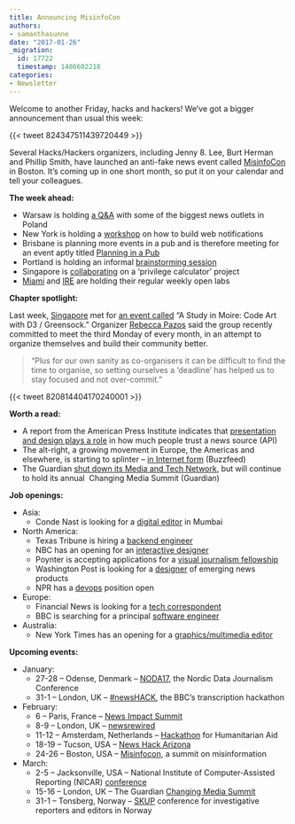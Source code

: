 ```yaml
---
title: Announcing MisinfoCon
authors:
- samanthasunne
date: "2017-01-26"
_migration:
  id: 17722
  timestamp: 1486602218
categories:
- Newsletter
---
```


Welcome to another Friday, hacks and hackers! We&#8217;ve got a bigger announcement than usual this week:

{{< tweet 824347511439720449 >}}

Several Hacks/Hackers organizers, including Jenny 8. Lee, Burt Herman and Phillip Smith, have launched an anti-fake news event called [MisinfoCon][1] in Boston. It&#8217;s coming up in one short month, so put it on your calendar and tell your colleagues.

**The week ahead:**

  * Warsaw is holding [a Q&A][2] with some of the biggest news outlets in Poland
  * New York is holding a [workshop][3] on how to build web notifications
  * Brisbane is planning more events in a pub and is therefore meeting for an event aptly titled [Planning in a Pub][4]
  * Portland is holding an informal [brainstorming session][5]
  * Singapore is [collaborating][6] on a &#8216;privilege calculator&#8217; project
  * [Miami][7] and [IRE][8] are holding their regular weekly open labs

**Chapter spotlight:**

Last week, [Singapore][9] met for [an event called][10] &#8220;A Study in Moire: Code Art with D3 / Greensock.&#8221; Organizer [Rebecca Pazos][11] said the group recently committed to meet the third Monday of every month, in an attempt to organize themselves and build their community better.

> &#8220;Plus for our own sanity as co-organisers it can be difficult to find the time to organise, so setting ourselves a &#8216;deadline&#8217; has helped us to stay focused and not over-commit.&#8221;

{{< tweet 820814404170240001 >}}

**Worth a read:**

  * A report from the American Press Institute indicates that [presentation and design plays a role][12] in how much people trust a news source (API)
  * The alt-right, a growing movement in Europe, the Americas and elsewhere, is starting to splinter &#8211; [in Internet form][13] (Buzzfeed)
  * The Guardian [shut down its Media and Tech Network][14], but will continue to hold its annual  Changing Media Summit (Guardian)

**Job openings:**

  * Asia: 
      * Conde Nast is looking for a [digital editor][15] in Mumbai
  * North America: 
      * Texas Tribune is hiring a [backend engineer][16]
      * NBC has an opening for an [interactive designer][17]
      * Poynter is accepting applications for a [visual journalism fellowship][18]
      * Washington Post is looking for a [designer][19] of emerging news products
      * NPR has a [devops][20] position open
  * Europe: 
      * Financial News is looking for a [tech correspondent][21]
      * BBC is searching for a principal [software engineer][22]
  * Australia: 
      * New York Times has an opening for a [graphics/multimedia editor][23]

**Upcoming events:**

  * January: 
      * 27-28 &#8211; Odense, Denmark &#8211; [NODA17][24], the Nordic Data Journalism Conference
      * 31-1 &#8211; London, UK &#8211; [#newsHACK][25], the BBC&#8217;s transcription hackathon
  * February: 
      * 6 &#8211; Paris, France &#8211; [News Impact Summit][26]
      * 8-9 &#8211; London, UK &#8211; [newsrewired][27]
      * 11-12 &#8211; Amsterdam, Netherlands &#8211; [Hackathon][28] for Humanitarian Aid
      * 18-19 &#8211; Tucson, USA &#8211; [News Hack Arizona][29]
      * 24-26 &#8211; Boston, USA &#8211; [Misinfocon][30], a summit on misinformation
  * March: 
      * 2-5 &#8211; Jacksonville, USA &#8211; National Institute of Computer-Assisted Reporting (NICAR) [conference][31]
      * 15-16 &#8211; London, UK &#8211; The Guardian [Changing Media Summit][32]
      * 31-1 &#8211; Tonsberg, Norway &#8211; [SKUP][33] conference for investigative reporters and editors in Norway

 [1]: https://medium.com/misinfocon/misinfocon-a-summit-on-misinformation-feb-24-26-at-mit-media-lab-the-nieman-foundation-for-232507bd08a6#.e678asfhe
 [2]: https://hackshackers.pl/big-changes-come-with-hacks-hackers-warsaw-3-4079bff12e2e#.hczwhmgfi
 [3]: https://www.meetup.com/hacks-hackers-nyc/events/237016885/
 [4]: https://www.meetup.com/Hacks-Hackers-Brisbane/events/236805648/
 [5]: https://www.meetup.com/HacksHackersPDX/events/236880499/
 [6]: https://www.meetup.com/Hacks-Hackers-Singapore/events/237131287/
 [7]: http://www.meetup.com/Hacks-Hackers-Miami/
 [8]: http://www.meetup.com/hackshackersIRE/
 [9]: https://www.meetup.com/Hacks-Hackers-Singapore
 [10]: https://www.meetup.com/Hacks-Hackers-Singapore/events/236936648/
 [11]: https://twitter.com/vivi_pazos
 [12]: https://www.americanpressinstitute.org/publications/reports/survey-research/trust-news/?utm_source=API+Need+to+Know+newsletter&utm_campaign=d61544d6f2-EMAIL_CAMPAIGN_2017_01_23&utm_medium=email&utm_term=0_e3bf78af04-d61544d6f2-38065925
 [13]: https://www.buzzfeed.com/katienotopoulos/the-alt-rights-meltdown-is-just-like-any-other-message-board?utm_term=.uxBPKGE5k#.xaO4QkLgx
 [14]: https://guardian-registration.s3.amazonaws.com/email/EkzoowB_QS28l45Z6Vhj5A.html?utm_source=Daily+Lab+email+list&utm_campaign=a970e14c4e-dailylabemail3&utm_medium=email&utm_term=0_d68264fd5e-a970e14c4e-396065225
 [15]: https://hackpack.press/feed/snap/2420
 [16]: https://www.texastribune.org/jobs/software-engineer/
 [17]: https://www.mediabistro.com/jobs/description/353120/interactive-designer/
 [18]: http://www.careers.poynter.org/job/21105121/journalist-job-in-saint-petersburg-fl
 [19]: http://snd.org/jobs/view/designer-emerging-news-products-team/
 [20]: https://twitter.com/NPRjobs/status/823322983305515009
 [21]: http://www.gorkanajobs.co.uk//job/67335/financial-news-trading-and-technology-correspondent/
 [22]: http://careerssearch.bbc.co.uk/jobs/job/Principal-Software-Engineer/19338
 [23]: https://www.nytimes.com/interactive/2017/jobs/nyt-job-australia-bureau.html?_r=0
 [24]: http://noda2017.dk/
 [25]: https://www.eventbrite.co.uk/e/newshack-transcriptor-tickets-30243581366
 [26]: https://newsimpact.io/summits/news-impact-summit-paris
 [27]: https://www.newsrewired.com/agenda-february17/
 [28]: http://www.pwc.nl/hackingaid
 [29]: http://www.newshackarizona.org/
 [30]: https://medium.com/misinfocon/misinfocon-a-summit-on-misinformation-feb-24-26-at-mit-media-lab-the-nieman-foundation-for-232507bd08a6#.twmhi9cgm
 [31]: http://ire.org/conferences/nicar2017/
 [32]: https://www.theguardian.com/media-network/changing-media-summit?CMP=ema-1698
 [33]: https://skup2017aschedorg.sched.com/